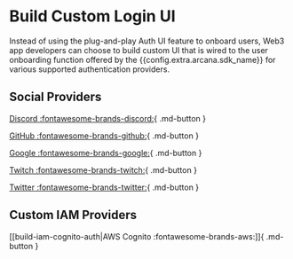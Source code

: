 # Build Custom Login UI

Instead of using the plug-and-play Auth UI feature to onboard users, Web3 app developers can choose to build custom UI that is wired to the user onboarding function offered by the {{config.extra.arcana.sdk_name}} for various supported authentication providers.

## Social Providers

[Discord :fontawesome-brands-discord:](./wallet_discord_oauth.md){ .md-button }

[GitHub :fontawesome-brands-github:](./wallet_github_oauth.md){ .md-button }

[Google :fontawesome-brands-google:](./wallet_google_oauth.md){ .md-button }

[Twitch :fontawesome-brands-twitch:](./wallet_twitch_oauth.md){ .md-button }

[Twitter :fontawesome-brands-twitter:](./wallet_twitter_oauth.md){ .md-button }

## Custom IAM Providers

[[build-iam-cognito-auth|AWS Cognito :fontawesome-brands-aws:]]{ .md-button }
